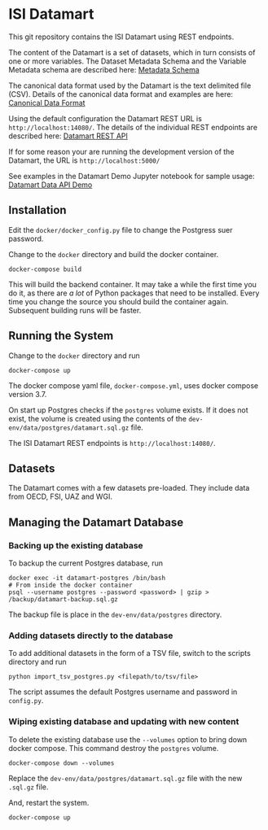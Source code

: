 # ISI Datamart

This git repository contains the ISI Datamart using REST endpoints.

The content of the Datamart is a set of datasets, which in turn consists of one or more variables. The Dataset Metadata Schema and the Variable Metadata schema are described here: [Metadata Schema](https://datamart-upload.readthedocs.io/en/latest/)

The canonical data format used by the Datamart is the text delimited file (CSV). Details of the canonical data format and examples are here: [Canonical Data Format](https://datamart-upload.readthedocs.io/en/latest/download/)

Using the default configuration the Datamart REST URL is `http://localhost:14080/`. The details of the individual REST endpoints are described here: [Datamart REST API](https://datamart-upload.readthedocs.io/en/latest/api/)

If for some reason your are running the development version of the Datamart, the URL is `http://localhost:5000/`

See examples in the Datamart Demo Jupyter notebook for sample usage: [Datamart Data API Demo](Datamart%20Data%20API%20Demo.ipynb)

## Installation

Edit the `docker/docker_config.py` file to change the Postgress suer password.

Change to the `docker` directory and build the docker container.

    docker-compose build

This will build the backend container. It may take a while the first time you do it, as there are *a lot* of Python packages that need to be installed. Every time you change the source you should build the container again. Subsequent building runs will be faster.

## Running the System

Change to the `docker` directory and run

    docker-compose up

The docker compose yaml file, `docker-compose.yml`, uses docker compose version 3.7.

On start up Postgres checks if the `postgres` volume exists. If it does not exist, the volume is created using the contents of the `dev-env/data/postgres/datamart.sql.gz` file.

The ISI Datamart REST endpoints is `http://localhost:14080/`.

## Datasets

The Datamart comes with a few datasets pre-loaded. They include data from OECD, FSI, UAZ and WGI.

## Managing the Datamart Database

### Backing up the existing database

To backup the current Postgres database, run

    docker exec -it datamart-postgres /bin/bash
    # From inside the docker container
    psql --username postgres --password <password> | gzip > /backup/datamart-backup.sql.gz

The backup file is place in the `dev-env/data/postgres` directory.

### Adding datasets directly to the database

To add additional datasets in the form of a TSV file, switch to the scripts directory and run

    python import_tsv_postgres.py <filepath/to/tsv/file>

The script assumes the default Postgres username and password in `config.py`.

### Wiping existing database and updating with new content

To delete the existing database use the `--volumes` option to bring down docker compose. This command destroy the `postgres` volume.

    docker-compose down --volumes

Replace the `dev-env/data/postgres/datamart.sql.gz` file with the new `.sql.gz` file.

And, restart the system.

    docker-compose up
